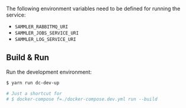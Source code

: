 <!-- Configuration -->

The following environment variables need to be defined for running the service:

- `SAMMLER_RABBITMQ_URI`
- `SAMMLER_JOBS_SERVICE_URI`
- `SAMMLER_LOG_SERVICE_URI`

## Build & Run

Run the development environment:

```sh
$ yarn run dc-dev-up

# Just a shortcut for 
# $ docker-compose f=./docker-compose.dev.yml run --build
```
